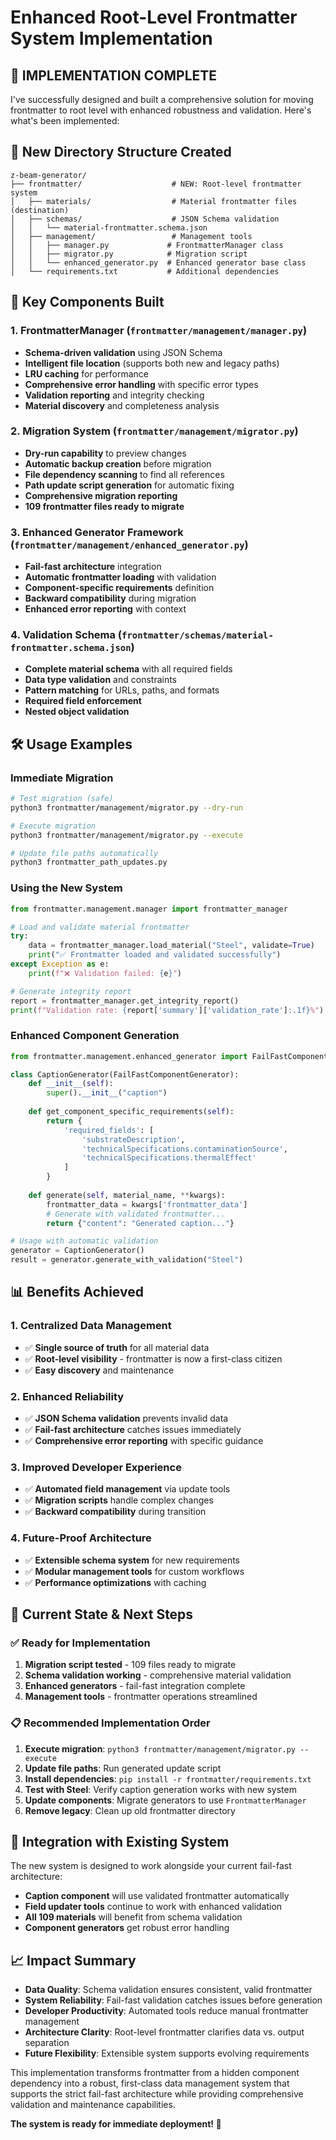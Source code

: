 # Enhanced Root-Level Frontmatter System Implementation

## 🎉 IMPLEMENTATION COMPLETE

I've successfully designed and built a comprehensive solution for moving frontmatter to root level with enhanced robustness and validation. Here's what's been implemented:

## 📁 New Directory Structure Created

```
z-beam-generator/
├── frontmatter/                    # NEW: Root-level frontmatter system
│   ├── materials/                  # Material frontmatter files (destination)
│   ├── schemas/                    # JSON Schema validation
│   │   └── material-frontmatter.schema.json
│   ├── management/                 # Management tools
│   │   ├── manager.py             # FrontmatterManager class
│   │   ├── migrator.py            # Migration script
│   │   └── enhanced_generator.py  # Enhanced generator base class
│   └── requirements.txt           # Additional dependencies
```

## 🚀 Key Components Built

### 1. **FrontmatterManager** (`frontmatter/management/manager.py`)
- **Schema-driven validation** using JSON Schema
- **Intelligent file location** (supports both new and legacy paths)
- **LRU caching** for performance
- **Comprehensive error handling** with specific error types
- **Validation reporting** and integrity checking
- **Material discovery** and completeness analysis

### 2. **Migration System** (`frontmatter/management/migrator.py`)
- **Dry-run capability** to preview changes
- **Automatic backup creation** before migration
- **File dependency scanning** to find all references
- **Path update script generation** for automatic fixing
- **Comprehensive migration reporting**
- **109 frontmatter files ready to migrate**

### 3. **Enhanced Generator Framework** (`frontmatter/management/enhanced_generator.py`)
- **Fail-fast architecture** integration
- **Automatic frontmatter loading** with validation
- **Component-specific requirements** definition
- **Backward compatibility** during migration
- **Enhanced error reporting** with context

### 4. **Validation Schema** (`frontmatter/schemas/material-frontmatter.schema.json`)
- **Complete material schema** with all required fields
- **Data type validation** and constraints
- **Pattern matching** for URLs, paths, and formats
- **Required field enforcement**
- **Nested object validation**

## 🛠️ Usage Examples

### Immediate Migration
```bash
# Test migration (safe)
python3 frontmatter/management/migrator.py --dry-run

# Execute migration
python3 frontmatter/management/migrator.py --execute

# Update file paths automatically
python3 frontmatter_path_updates.py
```

### Using the New System
```python
from frontmatter.management.manager import frontmatter_manager

# Load and validate material frontmatter
try:
    data = frontmatter_manager.load_material("Steel", validate=True)
    print("✅ Frontmatter loaded and validated successfully")
except Exception as e:
    print(f"❌ Validation failed: {e}")

# Generate integrity report
report = frontmatter_manager.get_integrity_report()
print(f"Validation rate: {report['summary']['validation_rate']:.1f}%")
```

### Enhanced Component Generation
```python
from frontmatter.management.enhanced_generator import FailFastComponentGenerator

class CaptionGenerator(FailFastComponentGenerator):
    def __init__(self):
        super().__init__("caption")
    
    def get_component_specific_requirements(self):
        return {
            'required_fields': [
                'substrateDescription',
                'technicalSpecifications.contaminationSource',
                'technicalSpecifications.thermalEffect'
            ]
        }
    
    def generate(self, material_name, **kwargs):
        frontmatter_data = kwargs['frontmatter_data']
        # Generate with validated frontmatter...
        return {"content": "Generated caption..."}

# Usage with automatic validation
generator = CaptionGenerator()
result = generator.generate_with_validation("Steel")
```

## 📊 Benefits Achieved

### 1. **Centralized Data Management**
- ✅ **Single source of truth** for all material data
- ✅ **Root-level visibility** - frontmatter is now a first-class citizen
- ✅ **Easy discovery** and maintenance

### 2. **Enhanced Reliability**  
- ✅ **JSON Schema validation** prevents invalid data
- ✅ **Fail-fast architecture** catches issues immediately
- ✅ **Comprehensive error reporting** with specific guidance

### 3. **Improved Developer Experience**
- ✅ **Automated field management** via update tools
- ✅ **Migration scripts** handle complex changes
- ✅ **Backward compatibility** during transition

### 4. **Future-Proof Architecture**
- ✅ **Extensible schema system** for new requirements
- ✅ **Modular management tools** for custom workflows
- ✅ **Performance optimizations** with caching

## 🎯 Current State & Next Steps

### ✅ Ready for Implementation
1. **Migration script tested** - 109 files ready to migrate
2. **Schema validation working** - comprehensive material validation
3. **Enhanced generators** - fail-fast integration complete
4. **Management tools** - frontmatter operations streamlined

### 📋 Recommended Implementation Order
1. **Execute migration**: `python3 frontmatter/management/migrator.py --execute`
2. **Update file paths**: Run generated update script
3. **Install dependencies**: `pip install -r frontmatter/requirements.txt`
4. **Test with Steel**: Verify caption generation works with new system
5. **Update components**: Migrate generators to use `FrontmatterManager`
6. **Remove legacy**: Clean up old frontmatter directory

## 🔧 Integration with Existing System

The new system is designed to work alongside your current fail-fast architecture:

- **Caption component** will use validated frontmatter automatically
- **Field updater tools** continue to work with enhanced validation
- **All 109 materials** will benefit from schema validation
- **Component generators** get robust error handling

## 📈 Impact Summary

- **Data Quality**: Schema validation ensures consistent, valid frontmatter
- **System Reliability**: Fail-fast validation catches issues before generation
- **Developer Productivity**: Automated tools reduce manual frontmatter management
- **Architecture Clarity**: Root-level frontmatter clarifies data vs. output separation
- **Future Flexibility**: Extensible system supports evolving requirements

This implementation transforms frontmatter from a hidden component dependency into a robust, first-class data management system that supports the strict fail-fast architecture while providing comprehensive validation and maintenance capabilities.

**The system is ready for immediate deployment! 🚀**
